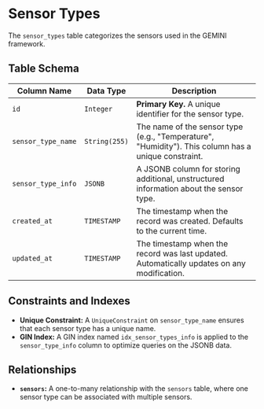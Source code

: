 # Sensor Types

The `sensor_types` table categorizes the sensors used in the GEMINI framework.

## Table Schema

| Column Name      | Data Type      | Description                                                                                      |
| ---------------- | -------------- | ------------------------------------------------------------------------------------------------ |
| `id`             | `Integer`      | **Primary Key.** A unique identifier for the sensor type.                                        |
| `sensor_type_name` | `String(255)`  | The name of the sensor type (e.g., "Temperature", "Humidity"). This column has a unique constraint. |
| `sensor_type_info` | `JSONB`        | A JSONB column for storing additional, unstructured information about the sensor type.           |
| `created_at`     | `TIMESTAMP`    | The timestamp when the record was created. Defaults to the current time.                         |
| `updated_at`     | `TIMESTAMP`    | The timestamp when the record was last updated. Automatically updates on any modification.       |

## Constraints and Indexes

- **Unique Constraint:** A `UniqueConstraint` on `sensor_type_name` ensures that each sensor type has a unique name.
- **GIN Index:** A GIN index named `idx_sensor_types_info` is applied to the `sensor_type_info` column to optimize queries on the JSONB data.

## Relationships

- **`sensors`:** A one-to-many relationship with the `sensors` table, where one sensor type can be associated with multiple sensors.
